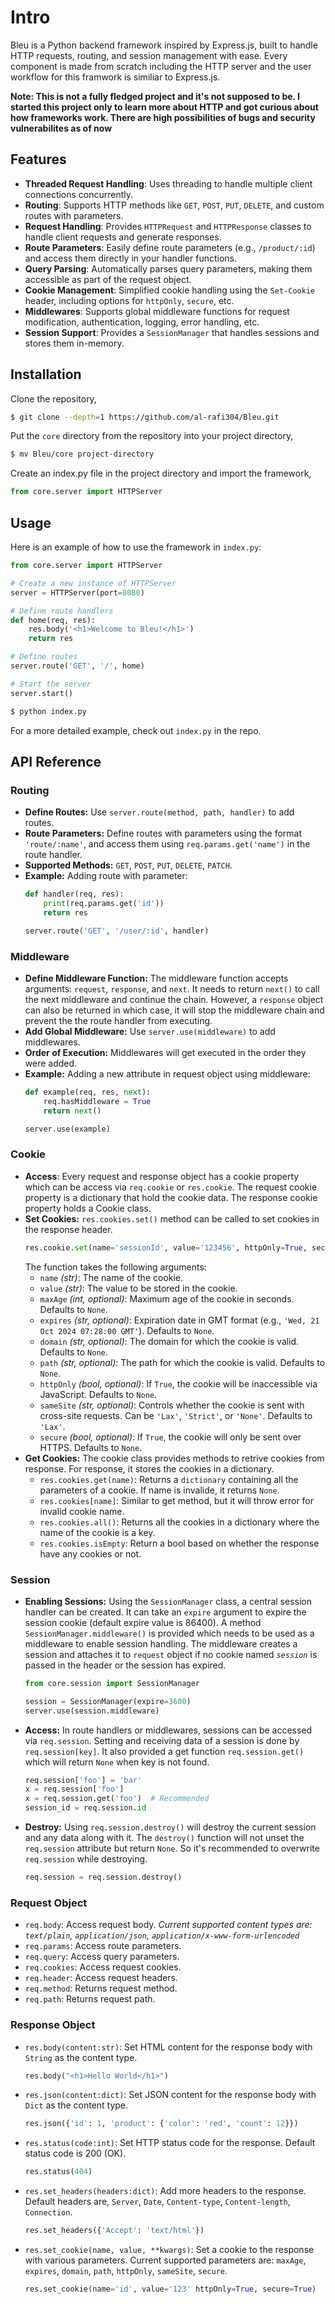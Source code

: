 # Intro

Bleu is a Python backend framework inspired by Express.js, built to handle HTTP requests, routing, and session management with ease. Every component is made from scratch including the HTTP server and the user workflow for this framwork is similiar to Express.js.

**Note: This is not a fully fledged project and it's not supposed to be. I started this project only to learn more about HTTP and got curious about how frameworks work. There are high possibilities of bugs and security vulnerabilites as of now**

## Features

- **Threaded Request Handling**: Uses threading to handle multiple client connections concurrently.
- **Routing**: Supports HTTP methods like `GET`, `POST`, `PUT`, `DELETE`, and custom routes with parameters.
- **Request Handling**: Provides `HTTPRequest` and `HTTPResponse` classes to handle client requests and generate responses.
- **Route Parameters**: Easily define route parameters (e.g., `/product/:id`) and access them directly in your handler functions.
- **Query Parsing**: Automatically parses query parameters, making them accessible as part of the request object.
- **Cookie Management**: Simplified cookie handling using the `Set-Cookie` header, including options for `httpOnly`, `secure`, etc.
- **Middlewares**: Supports global middleware functions for request modification, authentication, logging, error handling, etc.
- **Session Support**: Provides a `SessionManager` that handles sessions and stores them in-memory.

## Installation

Clone the repository,
```bash
$ git clone --depth=1 https://github.com/al-rafi304/Bleu.git
```
Put the `core` directory from the repository into your project directory,
```bash
$ mv Bleu/core project-directory
```
Create an index.py file in the project directory and import the framework,
```python
from core.server import HTTPServer
```

## Usage

Here is an example of how to use the framework in `index.py`:
```python
from core.server import HTTPServer

# Create a new instance of HTTPServer
server = HTTPServer(port=8080)

# Define route handlers
def home(req, res):
    res.body('<h1>Welcome to Bleu!</h1>')
    return res

# Define routes 
server.route('GET', '/', home)

# Start the server
server.start()
```
```bash
$ python index.py
```

For a more detailed example, check out `index.py` in the repo.

## API Reference
### Routing
 - **Define Routes:** Use `server.route(method, path, handler)` to add routes.
 - **Route Parameters:** Define routes with parameters using the format `'route/:name'`, and access them using `req.params.get('name')` in the route handler.
 - **Supported Methods:** `GET`, `POST`, `PUT`, `DELETE`, `PATCH`.
 - **Example:** Adding route with parameter:
    ```python
    def handler(req, res):
        print(req.params.get('id'))
        return res
    
    server.route('GET', '/user/:id', handler)
    ```

### Middleware
 - **Define Middleware Function:** The middleware function accepts arguments: `request`, `response`, and `next`. It needs to return `next()` to call the next middleware and continue the chain. However, a `response` object can also be returned in which case, it will stop the middleware chain and prevent the the route handler from executing.
 - **Add Global Middleware:** Use `server.use(middleware)` to add middlewares.
 - **Order of Execution:** Middlewares will get executed in the order they were added.
 - **Example:** Adding a new attribute in request object using middleware:
    ```python
    def example(req, res, next):
        req.hasMiddleware = True
        return next()
    
    server.use(example)
    ```

### Cookie
 - **Access**: Every request and response object has a cookie property which can be access via `req.cookie` or `res.cookie`. The request cookie property is a dictionary that hold the cookie data. The response cookie property holds a Cookie class.
 - **Set Cookies:** `res.cookies.set()` method can be called to set cookies in the response header.
    ```python
    res.cookie.set(name='sessionId', value='123456', httpOnly=True, secure=True)
    ```
    The function takes the following arguments:
    - `name` *(str)*: The name of the cookie.
    - `value` *(str)*: The value to be stored in the cookie.
    - `maxAge` *(int, optional)*: Maximum age of the cookie in seconds. Defaults to `None`.
    - `expires` *(str, optional)*: Expiration date in GMT format (e.g., `'Wed, 21 Oct 2024 07:28:00 GMT'`). Defaults to `None`.
    - `domain` *(str, optional)*: The domain for which the cookie is valid. Defaults to `None`.
    - `path` *(str, optional)*: The path for which the cookie is valid. Defaults to `None`.
    - `httpOnly` *(bool, optional)*: If `True`, the cookie will be inaccessible via JavaScript. Defaults to `None`.
    - `sameSite` *(str, optional)*: Controls whether the cookie is sent with cross-site requests. Can be `'Lax'`, `'Strict'`, or `'None'`. Defaults to `'Lax'`.
    - `secure` *(bool, optional)*: If `True`, the cookie will only be sent over HTTPS. Defaults to `None`.
 - **Get Cookies:** The cookie class provides methods to retrive cookies from response. For response, it stores the cookies in a dictionary.
    - `res.cookies.get(name)`: Returns a `dictionary` containing all the parameters of a cookie. If name is invalide, it returns `None`.
    - `res.cookies[name]`: Similar to get method, but it will throw error for invalid cookie name.
    - `res.cookies.all()`: Returns all the cookies in a dictionary where the name of the cookie is a key.
    -  `res.cookies.isEmpty`: Return a bool based on whether the response have any cookies or not.


### Session
 - **Enabling Sessions:** Using the `SessionManager` class, a central session handler can be created. It can take an `expire` argument to expire the session cookie (default expire value is 86400). A method `SessionManager.middleware()` is provided which needs to be used as a middleware to enable session handling. The middleware creates a session and attaches it to `request` object if no cookie named *`session`* is passed in the header or the session has expired.
    ```python
    from core.session import SessionManager

    session = SessionManager(expire=3600)
    server.use(session.middleware)
    ```
 - **Access:** In route handlers or middlewares, sessions can be accessed via `req.session`. Setting and receiving data of a session is done by `req.session[key]`. It also provided a get function `req.session.get()` which will return `None` when key is not found.
    ```python
    req.session['foo'] = 'bar'
    x = req.session['foo']
    x = req.session.get('foo')  # Recommended
    session_id = req.session.id
    ```
 - **Destroy:** Using `req.session.destroy()` will destroy the current session and any data along with it. The `destroy()` function will not unset the `req.session` attribute but return `None`. So it's recommended to overwrite `req.session` while destroying.
    ```python
    req.session = req.session.destroy()
    ```

### Request Object
 - `req.body`: Access request body. *Current supported content types are: `text/plain`, `application/json`, `application/x-www-form-urlencoded`*
 - `req.params`: Access route parameters.
 - `req.query`: Access query parameters.
 - `req.cookies`: Access request cookies.
 - `req.header`: Access request headers.
 - `req.method`: Returns request method.
 - `req.path`: Returns request path.

### Response Object
 - `res.body(content:str)`: Set HTML content for the response body with `String` as the content type.

    ```python
    res.body("<h1>Hello World</h1>")
    ```
 - `res.json(content:dict)`: Set JSON content for the response body with `Dict` as the content type.

    ```python
    res.json({'id': 1, 'product': {'color': 'red', 'count': 12}})
    ```
 - `res.status(code:int)`: Set HTTP status code for the response. Default status code is 200 (OK).

    ```python
    res.status(404)
    ```
 - `res.set_headers(headers:dict)`: Add more headers to the response. Default headers are, `Server`, `Date`, `Content-type`, `Content-length`, `Connection`.
    
    ```python
    res.set_headers({'Accept': 'text/html'})
    ```
 - `res.set_cookie(name, value, **kwargs)`: Set a cookie to the response with various parameters. Current supported parameters are: `maxAge`, `expires`, `domain`, `path`, `httpOnly`, `sameSite`, `secure`.
    
    ```python
    res.set_cookie(name='id', value='123' httpOnly=True, secure=True)
    ```